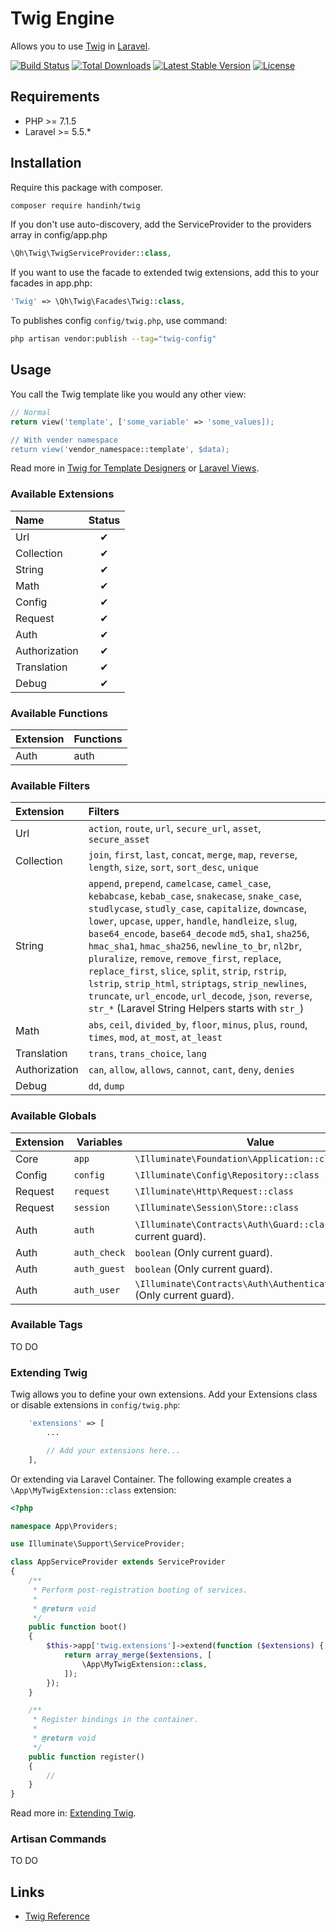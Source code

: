 # Twig Engine

Allows you to use [Twig](https://twig.symfony.com/) in [Laravel](https://laravel.com/).

[![Build Status](https://api.travis-ci.org/dinhquochan/twig.svg)](https://travis-ci.org/dinhquochan/twig)
[![Total Downloads](https://poser.pugx.org/handinh/twig/d/total.svg)](https://packagist.org/packages/handinh/twig)
[![Latest Stable Version](https://poser.pugx.org/handinh/twig/v/stable.svg)](https://packagist.org/packages/handinh/twig)
[![License](https://poser.pugx.org/handinh/twig/license.svg)](https://packagist.org/packages/handinh/twig)

## Requirements

- PHP >= 7.1.5
- Laravel >= 5.5.*

## Installation

Require this package with composer.

```bash
composer require handinh/twig
```

If you don't use auto-discovery, add the ServiceProvider to the providers array in config/app.php

```php
\Qh\Twig\TwigServiceProvider::class,
```

If you want to use the facade to extended twig extensions, add this to your facades in app.php:

```php
'Twig' => \Qh\Twig\Facades\Twig::class,
```

To publishes config `config/twig.php`, use command:

```bash
php artisan vendor:publish --tag="twig-config"
```
## Usage

You call the Twig template like you would any other view:

```php
// Normal
return view('template', ['some_variable' => 'some_values]);

// With vender namespace
return view('vendor_namespace::template', $data);
```

Read more in [Twig for Template Designers](https://twig.symfony.com/doc/2.x/templates.html) or [Laravel Views](https://laravel.com/docs/5.7/views).

### Available Extensions

| Name  | Status |
| :--- | :---: |
| Url  | ✔ |
| Collection | ✔ |
| String | ✔ |
| Math | ✔ |
| Config | ✔ |
| Request | ✔ |
| Auth | ✔ |
| Authorization | ✔ |
| Translation | ✔ |
| Debug | ✔ |

### Available Functions

| Extension  | Functions |
| :--- | :--- |
| Auth | auth |

### Available Filters

| Extension  | Filters |
| :--- | :--- |
| Url  | `action`, `route`, `url`, `secure_url`, `asset`, `secure_asset` |
| Collection  | `join`, `first`, `last`, `concat`, `merge`, `map`, `reverse`, `length`, `size`, `sort`, `sort_desc`, `unique` |
| String | `append`, `prepend`, `camelcase`, `camel_case`, `kebabcase`, `kebab_case`, `snakecase`, `snake_case`, `studlycase`, `studly_case`, `capitalize`, `downcase`, `lower`, `upcase`, `upper`, `handle`, `handleize`, `slug`, `base64_encode`, `base64_decode` `md5`, `sha1`, `sha256`, `hmac_sha1`, `hmac_sha256`, `newline_to_br`, `nl2br`, `pluralize`, `remove`, `remove_first`, `replace`, `replace_first`, `slice`, `split`, `strip`, `rstrip`, `lstrip`, `strip_html`, `striptags`, `strip_newlines`, `truncate`, `url_encode`, `url_decode`, `json`, `reverse`, `str_*` (Laravel String Helpers starts with `str_`)
| Math | `abs`, `ceil`, `divided_by`, `floor`, `minus`, `plus`, `round`, `times`, `mod`, `at_most`, `at_least` |
| Translation | `trans`, `trans_choice`, `lang` |
| Authorization | `can`, `allow`, `allows`, `cannot`, `cant`, `deny`, `denies` |
| Debug | `dd`, `dump` |

### Available Globals

| Extension  | Variables | Value |
| --- | --- | --- |
| Core | `app` | `\Illuminate\Foundation\Application::class` |
| Config | `config` | `\Illuminate\Config\Repository::class` |
| Request | `request` | `\Illuminate\Http\Request::class` |
| Request | `session` | `\Illuminate\Session\Store::class` |
| Auth | `auth` | `\Illuminate\Contracts\Auth\Guard::class` (Only current guard). |
| Auth | `auth_check` | `boolean` (Only current guard). |
| Auth | `auth_guest` | `boolean` (Only current guard). |
| Auth | `auth_user` | `\Illuminate\Contracts\Auth\Authenticatable::class` (Only current guard). |

### Available Tags

TO DO

### Extending Twig

Twig allows you to define your own extensions. Add your Extensions class or disable extensions in `config/twig.php`:

```php
    'extensions' => [
        ...

        // Add your extensions here...
    ],
```

Or extending via Laravel Container. The following example creates a `\App\MyTwigExtension::class` extension:

```php
<?php

namespace App\Providers;

use Illuminate\Support\ServiceProvider;

class AppServiceProvider extends ServiceProvider
{
    /**
     * Perform post-registration booting of services.
     *
     * @return void
     */
    public function boot()
    {
        $this->app['twig.extensions']->extend(function ($extensions) {
            return array_merge($extensions, [
                \App\MyTwigExtension::class,
            ]);
        });
    }

    /**
     * Register bindings in the container.
     *
     * @return void
     */
    public function register()
    {
        //
    }
}
```

Read more in: [Extending Twig](https://twig.symfony.com/doc/2.x/advanced.html).

### Artisan Commands

TO DO

## Links

- [Twig Reference](https://twig.symfony.com/doc/2.x/)
